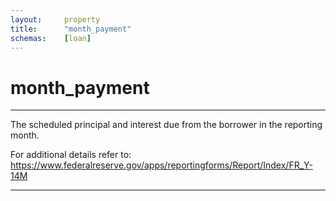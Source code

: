 ```yaml
---
layout:     property
title:      "month_payment"
schemas:    [loan]
---
```


# month_payment

---

The scheduled principal and interest due from the borrower in the reporting month.

For additional details refer to: https://www.federalreserve.gov/apps/reportingforms/Report/Index/FR_Y-14M

--- 